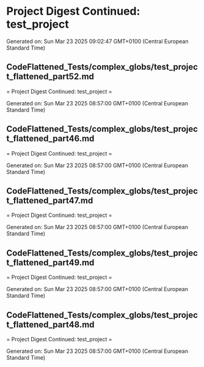 # Project Digest Continued: test_project
Generated on: Sun Mar 23 2025 09:02:47 GMT+0100 (Central European Standard Time)


## CodeFlattened_Tests/complex_globs/test_project_flattened_part52.md <a id="test_project_flattened_part52_md"></a>

= Project Digest Continued: test_project =

Generated on: Sun Mar 23 2025 08:57:00 GMT+0100 (Central European Standard Time)
## CodeFlattened_Tests/complex_globs/test_project_flattened_part46.md <a id="test_project_flattened_part46_md"></a>

= Project Digest Continued: test_project =

Generated on: Sun Mar 23 2025 08:57:00 GMT+0100 (Central European Standard Time)
## CodeFlattened_Tests/complex_globs/test_project_flattened_part47.md <a id="test_project_flattened_part47_md"></a>

= Project Digest Continued: test_project =

Generated on: Sun Mar 23 2025 08:57:00 GMT+0100 (Central European Standard Time)
## CodeFlattened_Tests/complex_globs/test_project_flattened_part49.md <a id="test_project_flattened_part49_md"></a>

= Project Digest Continued: test_project =

Generated on: Sun Mar 23 2025 08:57:00 GMT+0100 (Central European Standard Time)
## CodeFlattened_Tests/complex_globs/test_project_flattened_part48.md <a id="test_project_flattened_part48_md"></a>

= Project Digest Continued: test_project =

Generated on: Sun Mar 23 2025 08:57:00 GMT+0100 (Central European Standard Time)